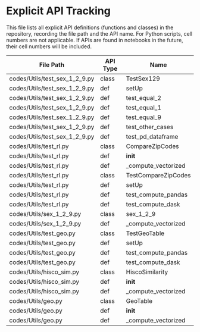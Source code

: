# Explicit API Tracking

This file lists all explicit API definitions (functions and classes) in the repository, recording the file path and the API name. For Python scripts, cell numbers are not applicable. If APIs are found in notebooks in the future, their cell numbers will be included.

| File Path                      | API Type | Name                        |
|--------------------------------|----------|-----------------------------|
| codes/Utils/test_sex_1_2_9.py  | class    | TestSex129                  |
| codes/Utils/test_sex_1_2_9.py  | def      | setUp                       |
| codes/Utils/test_sex_1_2_9.py  | def      | test_equal_2                |
| codes/Utils/test_sex_1_2_9.py  | def      | test_equal_1                |
| codes/Utils/test_sex_1_2_9.py  | def      | test_equal_9                |
| codes/Utils/test_sex_1_2_9.py  | def      | test_other_cases            |
| codes/Utils/test_sex_1_2_9.py  | def      | test_pd_dataframe           |
| codes/Utils/test_rl.py         | class    | CompareZipCodes             |
| codes/Utils/test_rl.py         | def      | __init__                    |
| codes/Utils/test_rl.py         | def      | _compute_vectorized         |
| codes/Utils/test_rl.py         | class    | TestCompareZipCodes         |
| codes/Utils/test_rl.py         | def      | setUp                       |
| codes/Utils/test_rl.py         | def      | test_compute_pandas         |
| codes/Utils/test_rl.py         | def      | test_compute_dask           |
| codes/Utils/sex_1_2_9.py       | class    | sex_1_2_9                   |
| codes/Utils/sex_1_2_9.py       | def      | _compute_vectorized         |
| codes/Utils/test_geo.py        | class    | TestGeoTable                |
| codes/Utils/test_geo.py        | def      | setUp                       |
| codes/Utils/test_geo.py        | def      | test_compute_pandas         |
| codes/Utils/test_geo.py        | def      | test_compute_dask           |
| codes/Utils/hisco_sim.py       | class    | HiscoSimilarity             |
| codes/Utils/hisco_sim.py       | def      | __init__                    |
| codes/Utils/hisco_sim.py       | def      | _compute_vectorized         |
| codes/Utils/geo.py             | class    | GeoTable                    |
| codes/Utils/geo.py             | def      | __init__                    |
| codes/Utils/geo.py             | def      | _compute_vectorized         |
